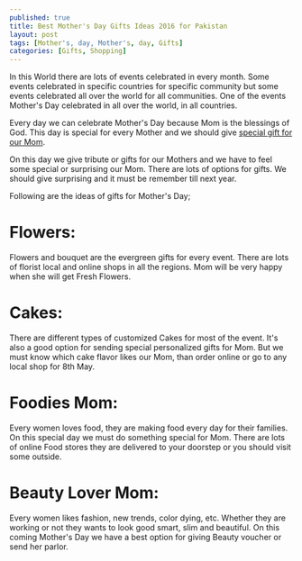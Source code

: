 ```yaml
---
published: true
title: Best Mother's Day Gifts Ideas 2016 for Pakistan
layout: post
tags: [Mother's, day, Mother's, day, Gifts]
categories: [Gifts, Shopping]
---
```

In this World there are lots of events celebrated in every month. Some events celebrated in specific countries for specific community but some events celebrated all over the world for all communities. One of the events Mother's Day celebrated in all over the world, in all countries. 

Every day we can celebrate Mother's Day because Mom is the blessings of God. This day is special for every Mother and we should give <a href="http://sentimentsexpress.com/more-stuff/mothers-day.html">special gift for our Mom</a>.


On this day we give tribute or gifts for our Mothers and we have to feel some special or surprising our Mom. There are lots of options for gifts. We should give surprising and it must be remember till next year.

Following are the ideas of gifts for Mother's Day;

<h1>Flowers:</h1>

Flowers and bouquet are the evergreen gifts for every event. There are lots of florist local and online shops in all the regions. Mom will be very happy when she will get Fresh Flowers.

<h1>Cakes:</h1>


There are different types of customized Cakes for most of the event. It's also a good option for sending special personalized gifts for Mom. But we must know which cake flavor likes our Mom, than order online or go to any local shop for 8th May.

<h1>Foodies Mom:</h1>

Every women loves food, they are making food every day for their families. On this special day we must do something special for Mom. There are lots of online Food stores they are delivered to your doorstep or you should visit some outside.

<h1>Beauty Lover Mom:</h1>

Every women likes fashion, new trends, color dying, etc. Whether they are working or not they wants to look good smart, slim and beautiful. On this coming Mother's Day we have a best option for giving Beauty voucher or send her parlor. 